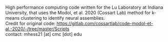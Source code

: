 High performance computing code written for the Lu Laboratory at Indiana University, that uses the Modol, et al. 2020 (Cossart Lab)  method for k-means clustering to identify neural assemblies. \
Credit for original code: https://gitlab.com/cossartlab/code-modol-et-al.-2020/-/tree/master/Scripts \
contact: mhess21 [at] cmc [dot] edu
